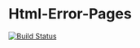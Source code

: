 # Html-Error-Pages

[![Build Status](https://drone.kilic.dev/api/badges/cenk1cenk2/html-error-pages/status.svg)](https://drone.kilic.dev/cenk1cenk2/html-error-pages)
